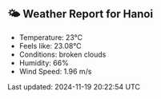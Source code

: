 <!-- WEATHER-START -->
## 🌤 Weather Report for Hanoi

- Temperature: 23°C
- Feels like: 23.08°C
- Conditions: broken clouds
- Humidity: 66%
- Wind Speed: 1.96 m/s

Last updated: 2024-11-19 20:22:54 UTC
<!-- WEATHER-END -->
